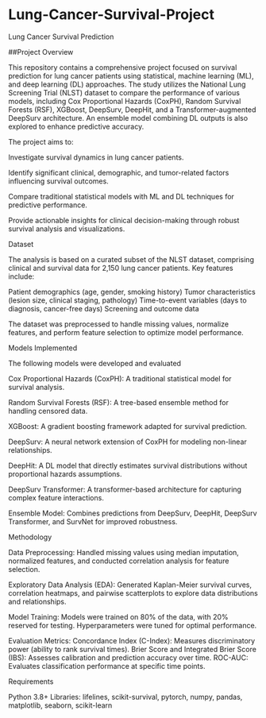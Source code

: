 # Lung-Cancer-Survival-Project

Lung Cancer Survival Prediction

##Project Overview

This repository contains a comprehensive project focused on survival prediction for lung cancer patients using statistical, machine learning (ML), and deep learning (DL) approaches. The study utilizes the National Lung Screening Trial (NLST) dataset to compare the performance of various models, including Cox Proportional Hazards (CoxPH), Random Survival Forests (RSF), XGBoost, DeepSurv, DeepHit, and a Transformer-augmented DeepSurv architecture. An ensemble model combining DL outputs is also explored to enhance predictive accuracy.

The project aims to:

Investigate survival dynamics in lung cancer patients.

Identify significant clinical, demographic, and tumor-related factors influencing survival outcomes.

Compare traditional statistical models with ML and DL techniques for predictive performance.

Provide actionable insights for clinical decision-making through robust survival analysis and visualizations.

Dataset

The analysis is based on a curated subset of the NLST dataset, comprising clinical and survival data for 2,150 lung cancer patients. Key features include:


Patient demographics (age, gender, smoking history)
Tumor characteristics (lesion size, clinical staging, pathology)
Time-to-event variables (days to diagnosis, cancer-free days)
Screening and outcome data

The dataset was preprocessed to handle missing values, normalize features, and perform feature selection to optimize model performance.

Models Implemented

The following models were developed and evaluated

Cox Proportional Hazards (CoxPH): A traditional statistical model for survival analysis.

Random Survival Forests (RSF): A tree-based ensemble method for handling censored data.

XGBoost: A gradient boosting framework adapted for survival prediction.

DeepSurv: A neural network extension of CoxPH for modeling non-linear relationships.

DeepHit: A DL model that directly estimates survival distributions without proportional hazards assumptions.

DeepSurv Transformer: A transformer-based architecture for capturing complex feature interactions.

Ensemble Model: Combines predictions from DeepSurv, DeepHit, DeepSurv Transformer, and SurvNet for improved robustness.

Methodology

Data Preprocessing: Handled missing values using median imputation, normalized features, and conducted correlation analysis for feature selection.

Exploratory Data Analysis (EDA): Generated Kaplan-Meier survival curves, correlation heatmaps, and pairwise scatterplots to explore data distributions and relationships.

Model Training: Models were trained on 80% of the data, with 20% reserved for testing. Hyperparameters were tuned for optimal performance.

Evaluation Metrics:
Concordance Index (C-Index): Measures discriminatory power (ability to rank survival times).
Brier Score and Integrated Brier Score (IBS): Assesses calibration and prediction accuracy over time.
ROC-AUC: Evaluates classification performance at specific time points.

Requirements

Python 3.8+
Libraries: lifelines, scikit-survival, pytorch, numpy, pandas, matplotlib, seaborn, scikit-learn


